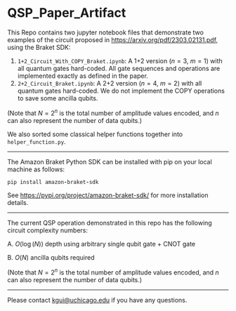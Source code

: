 # QSP_Paper_Artifact
This Repo contains two jupyter notebook files that demonstrate two examples of the circuit proposed in https://arxiv.org/pdf/2303.02131.pdf, using the Braket SDK:

1. `1+2_Circuit_With_COPY_Braket.ipynb`: A 1+2 version ($n = 3$, $m = 1$) with all quantum gates hard-coded. All gate sequences and operations are implemented exactly as defined in the paper.
2. `2+2_Circuit_Braket.ipynb`: A 2+2 version ($n = 4$, $m = 2$) with all quantum gates hard-coded. We do not implement the COPY operations to save some ancilla qubits.

(Note that $N = 2^n$ is the total number of amplitude values encoded, and $n$ can also represent the number of data qubits.)

We also sorted some classical helper functions together into `helper_function.py`.

-------------------------------

The Amazon Braket Python SDK can be installed with pip on your local machine as follows:
```ruby
pip install amazon-braket-sdk
```
See https://pypi.org/project/amazon-braket-sdk/ for more installation details.

-------------------------------
The current QSP operation demonstrated in this repo has the following circuit complexity numbers:

A. $O(\log(N))$ depth using arbitrary single qubit gate + CNOT gate

B. $O(N)$ ancilla qubits required

(Note that $N = 2^n$ is the total number of amplitude values encoded, and $n$ can also represent the number of data qubits.)

-------------------------------
Please contact kgui@uchicago.edu if you have any questions.
